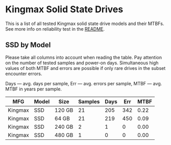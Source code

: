 Kingmax Solid State Drives
==========================

This is a list of all tested Kingmax solid state drive models and their MTBFs. See
more info on reliability test in the [README](https://github.com/linuxhw/SMART).

SSD by Model
------------

Please take all columns into account when reading the table. Pay attention on the
number of tested samples and power-on days. Simultaneous high values of both MTBF
and errors are possible if only rare drives in the subset encounter errors.

Days   — avg. days per sample,
Err    — avg. errors per sample,
MTBF   — avg. MTBF in years per sample.

| MFG       | Model              | Size   | Samples | Days  | Err   | MTBF   |
|-----------|--------------------|--------|---------|-------|-------|--------|
| Kingmax   | SSD                | 120 GB | 21      | 205   | 342   | 0.22   |
| Kingmax   | SSD                | 64 GB  | 21      | 219   | 450   | 0.09   |
| Kingmax   | SSD                | 240 GB | 2       | 1     | 0     | 0.00   |
| Kingmax   | SSD                | 480 GB | 1       | 0     | 0     | 0.00   |
